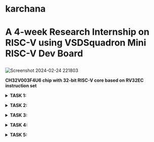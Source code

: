 # karchana
# **A 4-week Research Internship on RISC-V using VSDSquadron Mini RISC-V Dev Board**</p>

![Screenshot 2024-02-24 221803](https://github.com/Archanakattii/karchana/assets/160317292/e18ec90d-90da-4bcb-8a79-f64cbab322be)</p>
**CH32V003F4U6 chip with 32-bit RISC-V core based on RV32EC instruction set**</p>
<details>
<summary><b>TASK 1:</p>
</b></summary>
1.To install RISC-V GNU Tool chain </p>
  
    sudo apt install git-all  
    sudo apt-get install autoconf automake autotools-dev curl python3 libmpc-dev libmpfr-dev libgmp-dev gawk build-essential bison flex texinfo gperf libtool patchutils bc zlib1g-dev libexpat-dev</p>
    git clone https://github.com/riscv/riscv-gnu-toolchain</p>
![WhatsApp Image 2024-02-20 at 5 26 03 PM](https://github.com/Archanakattii/karchana/assets/160317292/2a265643-d661-4a6a-babf-23f62a907f10)


![WhatsApp Image 2024-02-20 at 5 26 02 PM (2)](https://github.com/Archanakattii/karchana/assets/160317292/5f7e8e8f-57b3-4915-8b6a-d265b292d2c9)


![WhatsApp Image 2024-02-20 at 5 26 02 PM](https://github.com/Archanakattii/karchana/assets/160317292/f4369646-3762-4821-998e-ca4f17e5008e)

2.To install Yosys</p>

    git clone https://github.com/YosysHQ/yosys.git
    cd yosys 
    sudo apt-get install build-essential clang bison flex \libreadline-dev gawk tcl-dev libffi-dev git \ graphviz xdot pkg-config python3 libboost-system-dev\libboost-python-dev libboost-filesystem-dev zlib1g-dev
    sudo apt-get install tcl-dev
    sudo apt-get install libreadline-dev
    make config-gcc
    make 
    sudo make install

![WhatsApp Image 2024-02-20 at 5 26 01 PM (2)](https://github.com/Archanakattii/karchana/assets/160317292/74db1bcc-b5b5-4c90-8f0e-b6f4acc77c3d)
![WhatsApp Image 2024-02-20 at 5 26 01 PM (1)](https://github.com/Archanakattii/karchana/assets/160317292/5e37c28e-a048-4d18-b1f4-53fe4edf3375)

![WhatsApp Image 2024-02-20 at 5 26 00 PM (3)](https://github.com/Archanakattii/karchana/assets/160317292/3a2c62e6-c728-45d9-93d7-e9ed310b2232)


3.To install iverilog and gtkwave</p>

    sudo apt-get install iverilog
    sudo apt update
    sudo apt-get install gtkwave
![WhatsApp Image 2024-02-20 at 5 26 00 PM (2)](https://github.com/Archanakattii/karchana/assets/160317292/274ffcf3-ea84-467c-b80a-9ea3d72c3955)
![WhatsApp Image 2024-02-20 at 5 26 00 PM (1)](https://github.com/Archanakattii/karchana/assets/160317292/327420c5-1fb8-4f5d-be1d-b1e6f13b5cac)
![WhatsApp Image 2024-02-20 at 5 26 00 PM](https://github.com/Archanakattii/karchana/assets/160317292/a4ce0873-5d00-4c5a-bd59-b28e64ddceb3)

</details>




<details>
  
<summary><b>TASK 2:</p>
</b></summary>

# **Various types of RISC-V instructions**
RISC-V instructions are encoded using a fixed-length 32-bit format, which simplifies decoding and execution. The instruction formats are categorized into six types: R, I, S, B, U, and J. Each format serves a specific purpose and has a unique encoding structure
<details>
<summary><b>R-type instructions:
</b></summary>
<br>
The r-type instruction format, which is used to execute arithmetic and logical instructions. The first field in the r-type instruction format is called the opcode field, which is also known as the operation code. 

  Eg:-add rd, rs1, rs2: Add contents of registers rs1 and rs2 and store result in rd</p>
  </details>
<details>
<summary><b>I-type instructions:
</b></summary>
<br>
I-type instructions for immediate and load operations. They include two register operands and a 12-bit immediate value. 
  
  Eg:-addi rd, rs1, imm: Add immediate value to contents of register rs1 and store result in rd.</p>
  </details>
<details>
<summary><b>S-type instructions:
</b></summary>
<br>
S-Type instructions are primarily used for storing data from a register to memory. They operate on a 12-bit immediate value (offset) and use two source registers (rs1 and rs2) to calculate the memory address where the data will be stored.
  
  Eg:-sb rs2, offset(rs1): Store the least significant byte of rs2 at the memory address computed by adding rs1 and offset.</p>
  </details>
<details>
<summary><b>B-type instructions:
</b></summary>
<br>
The B-Type instructions in the RISC-V architecture are branch instructions, which are used for controlling the flow of execution based on certain conditions. They perform conditional branching by comparing the contents of two registers and branching if the condition is satisfied. 
  
  Eg:- beq (compare and label)</p>
  </details>
<details>
<summary><b>U-type instructions:
</b></summary>
<br>
The U-Type instructions in the RISC-V architecture are used for working with immediate values. They allow for the loading of 20-bit immediate values into the upper bits of a register. 
  
  Eg:- lui rd, imm: Load upper immediate - Load the immediate value shifted left by 12 bits into the most significant bits of rd.</p>
  </details>
<details>
<summary><b>J-type instructions:
</b></summary>
<br>
The J-Type instructions in the RISC-V architecture are jump instructions, which are used to change the flow of control unconditionally. They facilitate transferring the control of the program to a different memory location. 
  
  Eg:-jal rd, imm: Jump and link - Jump to the target address and store the address of the next instruction in rd.</p>
</details>

short recap:</p>

R-type instructions for register-register operations, an I-type instructions for immediate and load operations, and S-type instructions for store operations. B-type instructions for conditional branch operations. U-type instructions for long immediate and J-type instructions for unconditional jumps.</p>


# Base Instructions Format

Base instruction format 

<p align="justify">The base instruction format of RISC-V (pronounced "risk-five") is a 32-bit instruction set architecture (ISA) designed to be simple, modular, and extensible. The base instruction format consists of 32 bits divided into:

Opcode (OP): This field specifies the operation to be performed.

RD (Destination Register): This field specifies the destination register where the result of the operation will be stored. 

RS1 (Source Register 1): This field specifies the first source register operand for the operation. 

RS2 (Source Register 2): This field specifies the second source register operand for the operation. 

Immediate: This field contains an immediate value, which is a constant or operand embedded within the instruction itself. 

Funct3 and Funct7: These fields provide additional information about the operation or the specific variant of the instruction. They are typically used in conjunction with the opcode to further specify the operation or variant.</p>


![download](https://github.com/Archanakattii/karchana/assets/160317292/a073abaf-6f33-4793-8075-8f2359e42611)


# RISC-V REGISTER FILE: 


RISC-V register file</p>

 <p align="justify">The RISC-V register file is a fundamental component of the RISC-V architecture, comprising a set of general-purpose registers (GPRs) used for storing data and addresses during program execution. The RISC-V ISA defines a standard set of 32 integer registers, labeled from x0 to x31.The RISC-V register file plays a crucial role in facilitating data manipulation and control flow within RISC-V programs, offering a set of storage locations for holding essential data and addresses during program execution.</p>



</details>








<details>
<summary><b>TASK 3:</p>
</b></summary>
  
# **By Referring to C-based Lab videos and RISC-V-based lab videos**

**Snapshots of the compiled C code and RISC-V**

**Step 1**: check whether the leafpad is installed in ur machine by using the commands
leafpad sum1ton.c & (sum1ton.c is the file name)
If the leafpad is not installed in your machine then install by using the following command

    sudo snap install leafpad
**Step 2**: Writing the C code in the leafpad editor** using the following command

    leafpad sum1ton.c &
![WhatsApp Image 2024-02-27 at 10 18 53 AM (2)](https://github.com/Archanakattii/karchana/assets/160317292/f1ec3f52-da1b-440a-bc49-bc3c56c1117c)


**Step 3**: After writing the C code save the editor by Ctrl+s

![WhatsApp Image 2024-02-27 at 10 18 53 AM (3)](https://github.com/Archanakattii/karchana/assets/160317292/26c27865-6e1b-496f-bf2b-669470dc9153)

**Step 4**: Check for the errors by using the following command(compilation step)

    gcc sum1ton.c

**Step 5**: Check the output by using the command

    ./a.out

![WhatsApp Image 2024-02-27 at 10 18 53 AM (4)](https://github.com/Archanakattii/karchana/assets/160317292/c0754b2f-3c1c-44ef-adfc-596a1444ae76)


The results will be displayed as</p> 

Sum of numbers from 1 to 250 is 31375

********************************************************RISCV Compilation and Execution*****************************************************

**Step 1: View the C Code in the editor window using the following command**

    cat sum1ton.c

![WhatsApp Image 2024-02-27 at 10 18 53 AM (5)](https://github.com/Archanakattii/karchana/assets/160317292/0ca68e17-8adc-448d-9c89-a7c9397b34e2)

**Step 2: Compile the code in riscv using the following command**

    riscv64-unknown-elf-gcc -O1 -mabi=lp64 -march=rv64i -o sum1ton.o sum1ton.c
**Step 3: The ls ltr command in Linux is used to list the contents of the current directory in long format, sorted by last modified time in reverse order.**

**use the command**

    ls -ltr sum1ton.c
![WhatsApp Image 2024-02-27 at 10 18 53 AM (7)](https://github.com/Archanakattii/karchana/assets/160317292/ef9dd175-272a-43ee-ba91-eb32ecfffb91)




**Search for the Main and check the instructions of the C code execution. It has 15 instructions in the C execution**</p>
Open new tab and type the below command to get the instuctions:

    riscv-unknown-elf-objdump -d sum1ton.o | less
![WhatsApp Image 2024-02-27 at 10 27 15 AM](https://github.com/Archanakattii/karchana/assets/160317292/f0289633-3303-4e06-b3ca-d7a8f916be40)


**Step 4:**

    riscv64-unknown-elf-gcc -Ofast -mabi=lp64 -march=rv64i -o sum1ton.o sum1ton.c

![WhatsApp Image 2024-02-27 at 10 36 12 AM](https://github.com/Archanakattii/karchana/assets/160317292/63073724-f86d-4387-a4c9-7e8fdeb09482)
Type this command again

    riscv-unknown-elf-objdump -d sum1ton.o | less
![WhatsApp Image 2024-02-27 at 10 18 55 AM](https://github.com/Archanakattii/karchana/assets/160317292/3c05709d-667e-4bab-b692-b01907c069f4)


![WhatsApp Image 2024-02-27 at 10 18 53 AM (8)](https://github.com/Archanakattii/karchana/assets/160317292/b97a866d-e004-4020-8930-b67623d277c1)

</details>

<details>
<summary><b>TASK 4:</p>
</b></summary>
The code has been broken down into different parts:</p>
<details> 
<summary>They are:</p>
</summary>
1.Instruction fetch stage
  
  ![WhatsApp Image 2024-03-20 at 7 20 19 PM](https://github.com/Archanakattii/karchana/assets/160317292/906fff28-1e83-47b5-bf91-85f29cda645b)
2.Instruction Decode Stage
  ![WhatsApp Image 2024-03-20 at 7 20 19 PM (1)](https://github.com/Archanakattii/karchana/assets/160317292/0a471ef6-d6d9-4904-9e96-619375aa4f08)
3.Registers used
![WhatsApp Image 2024-03-20 at 7 20 21 PM](https://github.com/Archanakattii/karchana/assets/160317292/21e10dac-0d39-4dfe-b278-ab65fbee8c74)
4.Instructions Hardcoded
![WhatsApp Image 2024-03-20 at 7 20 19 PM (2)](https://github.com/Archanakattii/karchana/assets/160317292/69158abd-2623-4b12-b907-414ab14cb607)

</details>
  
**GTKWAVE SIMULATION **
    
    ls  #to check the contents of the folder

    iverilog archana.v archana_tb.v #to simulate the verilog code and to check the errors

    ./a.out  #to get the output and make vcd file to be ready open
after running above commands for gtkwave window to pop up type</p>
    
    gtkwave archana.vcd
![WhatsApp Image 2024-03-20 at 3 30 02 PM](https://github.com/Archanakattii/karchana/assets/160317292/f001eea0-c711-4cb7-9473-d1bf5431d025)

![WhatsApp Image 2024-03-20 at 3 21 22 PM](https://github.com/Archanakattii/karchana/assets/160317292/62ef5c85-054c-4627-aea3-52eaf621f22d)


Execution Stage with Waveforms obtained for running the gtkwave archana.vcd</p>
![WhatsApp Image 2024-03-20 at 3 21 23 PM](https://github.com/Archanakattii/karchana/assets/160317292/54ea93da-4472-4f6d-afe1-412babd0e945)

Upon adding few signals the waves can be seen
![WhatsApp Image 2024-03-20 at 3 21 23 PM (1)](https://github.com/Archanakattii/karchana/assets/160317292/010652c6-441b-480a-affe-48b33495352e)
**ADD operation:**
![WhatsApp Image 2024-03-20 at 9 07 09 PM](https://github.com/Archanakattii/karchana/assets/160317292/1003e558-73d7-476a-94be-8691c6088152)

**SUB operation:**
![WhatsApp Image 2024-03-20 at 9 10 09 PM](https://github.com/Archanakattii/karchana/assets/160317292/805e92ae-f366-4751-947c-44b2f341697a)

**OR operation:**

![WhatsApp Image 2024-03-20 at 9 10 29 PM](https://github.com/Archanakattii/karchana/assets/160317292/fabf54ec-d658-44d8-b0c5-8006c55f70f0)

**AND operation:**
![WhatsApp Image 2024-03-20 at 9 11 19 PM](https://github.com/Archanakattii/karchana/assets/160317292/821f4d8e-4e46-4943-8274-2e6c22e4e00d)

**XOR operation:**
![WhatsApp Image 2024-03-20 at 7 56 46 PM](https://github.com/Archanakattii/karchana/assets/160317292/8341be3e-a9da-414c-99df-b0d5479bfdc4)

</details>

<details>
<summary><b>TASK 5:</p>
</b></summary>
  
**GATE LEVEL SIMULATION**</p>
It should contain:</p>
1.Gatelevel netlist</p>
2.standard cell library</p>
3.Yosys Synthesis Script</p>

  ![WhatsApp Image 2024-03-20 at 3 21 23 PM (2)](https://github.com/Archanakattii/karchana/assets/160317292/cc8feb63-62d3-4469-bc75-31fb2546f0fa)
OPERATIONS:</p>
ADD operation
![WhatsApp Image 2024-03-20 at 8 15 14 PM](https://github.com/Archanakattii/karchana/assets/160317292/8c77b478-2605-482e-ad73-b27e069c3e83)
SUB operation
![WhatsApp Image 2024-03-20 at 8 17 26 PM](https://github.com/Archanakattii/karchana/assets/160317292/09a5dd82-848c-4f48-a609-e2c93d51cfee)
AND operation
![WhatsApp Image 2024-03-20 at 8 49 38 PM](https://github.com/Archanakattii/karchana/assets/160317292/39ddc5be-3c0e-43f2-a076-ac881d8396b8)
OR operation
![WhatsApp Image 2024-03-20 at 8 45 07 PM](https://github.com/Archanakattii/karchana/assets/160317292/235aefa1-2a62-4b95-b43c-50ff5fea2e8f)
XOR operation
![WhatsApp Image 2024-03-20 at 8 48 28 PM](https://github.com/Archanakattii/karchana/assets/160317292/daa68605-51af-4a62-994f-10b529f5e0ca)

</details>
